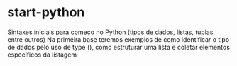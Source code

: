 # start-python
Sintaxes iniciais para começo no Python (tipos de dados, listas, tuplas, entre outros)
Na primeira base teremos exemplos de como identificar o tipo de dados pelo uso de type (), como estruturar uma lista e coletar elementos específicos da listagem
